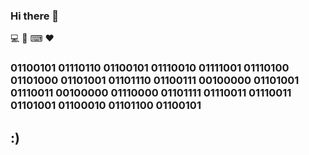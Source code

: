 ### Hi there  👋
 💻 📱 ⌨ ❤
### 01100101 01110110 01100101 01110010 01111001 01110100 01101000 01101001 01101110 01100111 00100000 01101001 01110011 00100000 01110000 01101111 01110011 01110011 01101001 01100010 01101100 01100101 
## :)
<!--
**halilgoksu//halilgoksu** is a ✨ _special_ ✨ repository because its `README.md` (this file) appears on your GitHub profile.

Here are some ideas to get you started:

- 🔭 I’m currently working on ...
- 🌱 I’m currently learning ...
- 👯 I’m looking to collaborate on ...
- 🤔 I’m looking for help with ...
- 💬 Ask me about ...
- 📫 How to reach me:halilskywater@gmail.com  ...
- 😄 Pronouns: ...
- ⚡ Fun fact: ...
-->
